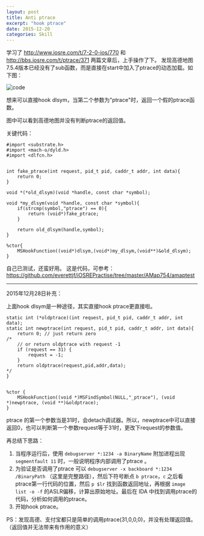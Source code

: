 ```yaml
---
layout: post
title: Anti ptrace
excerpt: "hook ptrace"
date: 2015-12-20
categories: Skill
---
```




学习了 http://www.iosre.com/t/7-2-0-ios/770 和 http://bbs.iosre.com/t/ptrace/371 两篇文章后，上手操作了下。
发现高德地图7.5.4版本已经没有了sub函数，而是直接在start中加入了ptrace的动态加载。如下图：


![code](http://7xibfi.com1.z0.glb.clouddn.com/uploads/default/original/2X/3/36d0c61b45367ad359fcd472574bc6da38529425.png)

想来可以直接hook dlsym，当第二个参数为"ptrace"时，返回一个假的ptrace函数。

图中可以看到高德地图并没有判断ptrace的返回值。

关键代码：

~~~
#import <substrate.h>
#import <mach-o/dyld.h>
#import <dlfcn.h>


int fake_ptrace(int request, pid_t pid, caddr_t addr, int data){
	return 0;
}

void *(*old_dlsym)(void *handle, const char *symbol);

void *my_dlsym(void *handle, const char *symbol){
	if(strcmp(symbol,"ptrace") == 0){
		return (void*)fake_ptrace;
	}

	return old_dlsym(handle,symbol);
}

%ctor{
	MSHookFunction((void*)dlsym,(void*)my_dlsym,(void**)&old_dlsym);
}

~~~

自己已测试，还蛮好用。
这是代码，可参考：
https://github.com/everettjf/iOSREPractise/tree/master/AMap754/amaptest

---

2015年12月28日补充：

上面hook dlsym是一种途径，其实直接hook ptrace更直接啦。

~~~
static int (*oldptrace)(int request, pid_t pid, caddr_t addr, int data);
static int newptrace(int request, pid_t pid, caddr_t addr, int data){
	return 0; // just return zero
/*
	// or return oldptrace with request -1
	if (request == 31) {
		request = -1;
	}
	return oldptrace(request,pid,addr,data);
*/
}


%ctor {
	MSHookFunction((void *)MSFindSymbol(NULL,"_ptrace"), (void *)newptrace, (void **)&oldptrace);
}

~~~

ptrace 的第一个参数当是31时，会detach调试器。所以，newptrace中可以直接返回0，也可以判断第一个参数request等于31时，更改下request的参数值。

再总结下思路：

1. 当程序运行后，使用 `debugserver *:1234 -a BinaryName` 附加进程出现 `segmentfault 11` 时，一般说明程序内部调用了ptrace 。
2. 为验证是否调用了ptrace 可以 `debugserver -x backboard *:1234 /BinaryPath` （这里是完整路径），然后下符号断点 `b ptrace`，`c` 之后看ptrace第一行代码的位置，然后 `p $lr` 找到函数返回地址，再根据 `image list -o -f` 的ASLR偏移，计算出原始地址。最后在 IDA 中找到调用ptrace的代码，分析如何调用的ptrace。
3. 开始hook ptrace。

PS：发现高德、支付宝都只是简单的调用ptrace(31,0,0,0)，并没有处理返回值。（返回值并无法带来有作用的意义）


